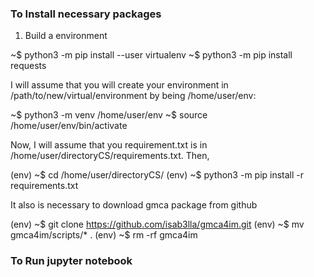 ### To Install necessary packages

1) Build a environment

~$ python3 -m pip install --user virtualenv
~$ python3 -m pip install requests

I will assume that you will create your environment in /path/to/new/virtual/environment by being /home/user/env:

~$ python3 -m venv /home/user/env
~$ source /home/user/env/bin/activate

Now, I will assume that you requirement.txt is in /home/user/directoryCS/requirements.txt. Then,

(env) ~$ cd /home/user/directoryCS/
(env) ~$ python3 -m pip install -r requirements.txt

It also is necessary to download gmca package from github

(env) ~$ git clone https://github.com/isab3lla/gmca4im.git
(env) ~$ mv gmca4im/scripts/* .
(env) ~$ rm -rf gmca4im


### To Run jupyter notebook
